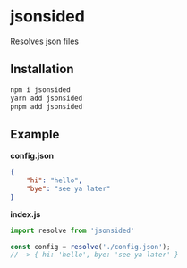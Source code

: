 # jsonsided

Resolves json files

## Installation

```bash
npm i jsonsided
yarn add jsonsided
pnpm add jsonsided
```

## Example

**config.json**
```json
{
    "hi": "hello",
    "bye": "see ya later"
}
```

**index.js**
```ts
import resolve from 'jsonsided'

const config = resolve('./config.json');
// -> { hi: 'hello', bye: 'see ya later' }
```